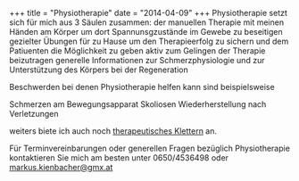 +++
title = "Physiotherapie"
date = "2014-04-09"
+++
Physiotherapie setzt sich für mich aus 3 Säulen zusammen:
der manuellen Therapie mit meinen Händen am Körper um dort Spannunsgzustände im Gewebe zu beseitigen
gezielter Übungen für zu Hause um den Therapieerfolg zu sichern und dem Patiuenten die Möglichkeit zu geben aktiv zum Gelingen der Therapie beizutragen
generelle Informationen zur Schmerzphysiologie und zur Unterstützung des Körpers bei der Regeneration


Beschwerden bei denen Physiotherapie helfen kann sind beispielsweise

Schmerzen am Bewegungsapparat
Skoliosen
Wiederherstellung nach Verletzungen


weiters biete ich auch noch [therapeutisches Klettern](/therapeutisches-klettern) an.


Für Terminvereinbarungen oder generellen Fragen bezüglich Physiotherapie kontaktieren Sie mich am besten unter 0650/4536498 oder markus.kienbacher@gmx.at
